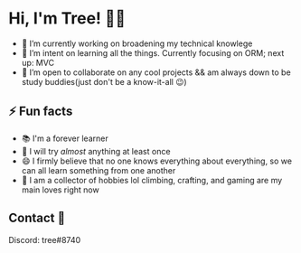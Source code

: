 # Hi, I'm Tree! 👋🎄

- 🔭 I’m currently working on broadening my technical knowlege   
- 🌱 I’m intent on learning all the things. Currently focusing on ORM; next up: MVC  
- 👯 I’m open to collaborate on any cool projects && am always down to be study buddies(just don't be a know-it-all :wink:)

## ⚡ Fun facts
- 📚 I'm a forever learner
- 💛 I will try _almost_ anything at least once
- 😄 I firmly believe that no one knows everything about everything, so we can all learn something from one another
- 🧗 I am a collector of hobbies lol climbing, crafting, and gaming are my main loves right now

## Contact 🤙
Discord: tree#8740
